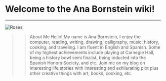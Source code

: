 # Welcome to the Ana Bornstein wiki!

***

![Roses](https://images.rawpixel.com/image_500/czNmcy1wcml2YXRlL3Jhd3BpeGVsX2ltYWdlcy93ZWJzaXRlX2NvbnRlbnQvbHIvYTAxNC1taWxhZGF2LTEzLmpwZw.jpg)
 
 >>About Me
 >>Hello! My name is Ana Bornstein, I enjoy the computer, reading, writing, drawing, calligraphy, music, history, cooking, and traveling. I am fluent in English and Spanish. Some of my highest achievements include playing at Carnegie Hall, being a history bowl semi finalist, being inducted into the Spanish Honors Society, and etc. Join me on my blog on interesting life stories with interesting and exhilarating plot plus other creative things with art, books, cooking, etc.

